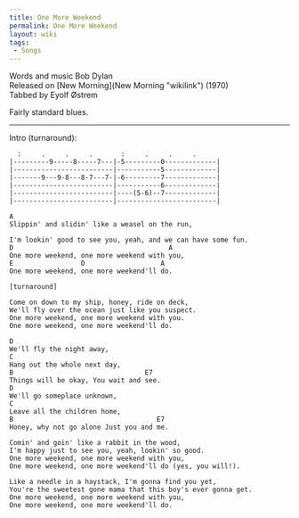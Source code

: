 ```yaml
---
title: One More Weekend
permalink: One More Weekend
layout: wiki
tags:
 - Songs
---
```


Words and music Bob Dylan  
Released on [New Morning](New Morning "wikilink") (1970)  
Tabbed by Eyolf Østrem

Fairly standard blues.

* * * * *

Intro (turnaround):

      :     .     .     .       :     .     .     .
    |---------9-----8-----7---|-5---------0-------------|
    |-------------------------|-----------5-------------|
    |-------9---9-8---8-7---7-|-6---------7-------------|
    |-------------------------|-----------6-------------|
    |-------------------------|----(5-6)--7-------------|
    |-------------------------|-------------------------|

    A
    Slippin' and slidin' like a weasel on the run,

    I'm lookin' good to see you, yeah, and we can have some fun.
    D                                       A
    One more weekend, one more weekend with you,
    E                 D                   A
    One more weekend, one more weekend'll do.

    [turnaround]

    Come on down to my ship, honey, ride on deck,
    We'll fly over the ocean just like you suspect.
    One more weekend, one more weekend with you.
    One more weekend, one more weekend'll do.

    D
    We'll fly the night away,
    C
    Hang out the whole next day,
    B                                 E7
    Things will be okay, You wait and see.
    D
    We'll go someplace unknown,
    C
    Leave all the children home,
    B                                    E7
    Honey, why not go alone Just you and me.

    Comin' and goin' like a rabbit in the wood,
    I'm happy just to see you, yeah, lookin' so good.
    One more weekend, one more weekend with you,
    One more weekend, one more weekend'll do (yes, you will!).

    Like a needle in a haystack, I'm gonna find you yet,
    You're the sweetest gone mama that this boy's ever gonna get.
    One more weekend, one more weekend with you,
    One more weekend, one more weekend'll do.
